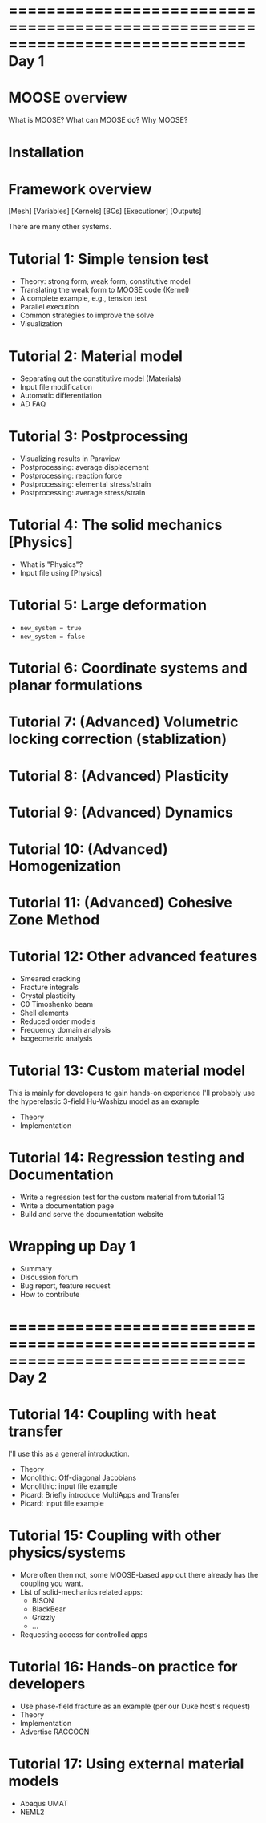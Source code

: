 =============================================================================
Day 1
=============================================================================

# MOOSE overview

What is MOOSE?
What can MOOSE do?
Why MOOSE?

# Installation

# Framework overview

[Mesh]
[Variables]
[Kernels]
[BCs]
[Executioner]
[Outputs]

There are many other systems.

# Tutorial 1: Simple tension test

- Theory: strong form, weak form, constitutive model
- Translating the weak form to MOOSE code (Kernel)
- A complete example, e.g., tension test
- Parallel execution
- Common strategies to improve the solve
- Visualization

# Tutorial 2: Material model

- Separating out the constitutive model (Materials)
- Input file modification
- Automatic differentiation
- AD FAQ

# Tutorial 3: Postprocessing

- Visualizing results in Paraview
- Postprocessing: average displacement
- Postprocessing: reaction force
- Postprocessing: elemental stress/strain
- Postprocessing: average stress/strain

# Tutorial 4: The solid mechanics [Physics]

- What is "Physics"?
- Input file using [Physics]

# Tutorial 5: Large deformation

- `new_system = true`
- `new_system = false`

# Tutorial 6: Coordinate systems and planar formulations

# Tutorial 7: (Advanced) Volumetric locking correction (stablization)

# Tutorial 8: (Advanced) Plasticity

# Tutorial 9: (Advanced) Dynamics

# Tutorial 10: (Advanced) Homogenization

# Tutorial 11: (Advanced) Cohesive Zone Method

# Tutorial 12: Other advanced features

- Smeared cracking
- Fracture integrals
- Crystal plasticity
- C0 Timoshenko beam
- Shell elements
- Reduced order models
- Frequency domain analysis
- Isogeometric analysis

# Tutorial 13: Custom material model

This is mainly for developers to gain hands-on experience
I'll probably use the hyperelastic 3-field Hu-Washizu model as an example

- Theory
- Implementation

# Tutorial 14: Regression testing and Documentation

- Write a regression test for the custom material from tutorial 13
- Write a documentation page
- Build and serve the documentation website

# Wrapping up Day 1

- Summary
- Discussion forum
- Bug report, feature request
- How to contribute

=============================================================================
Day 2
=============================================================================

# Tutorial 14: Coupling with heat transfer

I'll use this as a general introduction.

- Theory
- Monolithic: Off-diagonal Jacobians
- Monolithic: input file example
- Picard: Briefly introduce MultiApps and Transfer
- Picard: input file example

# Tutorial 15: Coupling with other physics/systems

- More often then not, some MOOSE-based app out there already has the coupling you want.
- List of solid-mechanics related apps:
  - BISON
  - BlackBear
  - Grizzly
  - ...
- Requesting access for controlled apps

# Tutorial 16: Hands-on practice for developers

- Use phase-field fracture as an example (per our Duke host's request)
- Theory
- Implementation
- Advertise RACCOON

# Tutorial 17: Using external material models

- Abaqus UMAT
- NEML2
